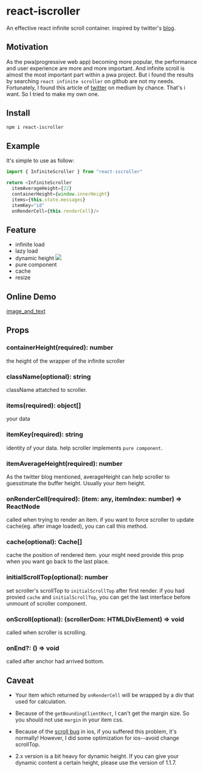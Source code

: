 # react-iscroller

An effective react infinite scroll container. inspired by twitter's [blog](http://itsze.ro/blog/2017/04/09/infinite-list-and-react.html).

## Motivation

As the pwa(progressive web app) becoming more popular, the performance and user experience are more and more important. And infinite scroll is almost the most important part within a pwa project. But i found the results by searching `react infinite scroller` on github are not my needs. Fortunately, I found this article of [twitter](https://medium.com/@paularmstrong/twitter-lite-and-high-performance-react-progressive-web-apps-at-scale-d28a00e780a3) on medium by chance. That's i want. So I tried to make my own one.

## Install

```sh
npm i react-iscroller
```

## Example

It's simple to use as follow:

```ts
import { InfiniteScroller } from "react-iscroller"

return <InfiniteScroller
  itemAverageHeight={22}
  containerHeight={window.innerHeight}
  items={this.state.messages}
  itemKey="id"
  onRenderCell={this.renderCell}/>
```

## Feature

+ infinite load
+ lazy load
+ dynamic height
  <img src="https://pic3.zhimg.com/v2-e769b234a500c9fc2cdb49a6af779a4b_b.gif">
+ pure component
+ cache
+ resize

## Online Demo

[image_and_text](https://codesandbox.io/s/kmowxk6w83)

## Props

### containerHeight(required): number

the height of the wrapper of the infinite scroller

### className(optional): string

className attatched to scroller.

### items(required): object[]

your data

### itemKey(required): string

identity of your data. help scroller implements `pure component`.

### itemAverageHeight(required): number

As the twitter blog mentioned, averageHeight can help scroller to guesstimate the buffer height. Usually your item height.

### onRenderCell(required): (item: any, itemIndex: number) => ReactNode

called when trying to render an item. if you want to force scroller to update cache(eg. after image loaded), you can call this method.

### cache(optional): Cache[]

cache the position of rendered item. your might need provide this prop when you want go back to the last place.

### initialScrollTop(optional): number

set scroller's scrollTop to `initialScrollTop` after first render. if you had provied `cache` and `initialScrollTop`, you can get the last interface before unmount of scroller component.

### onScroll(optional): (scrollerDom: HTMLDivElement) => void

called when scroller is scrolling.

### onEnd?: () => void

called after anchor had arrived bottom.

## Caveat

+ Your item which returned by `onRenderCell` will be wrapped by a div that used for calculation.

+ Because of the `getBoundingClientRect`, I can't get the margin size. So you should not use `margin` in your
  item css.

+ Because of the [scroll bug](https://popmotion.io/blog/20170704-manually-set-scroll-while-ios-momentum-scroll-bounces/) in ios, if you suffered this problem, it's normally! However, I did some optimization for ios--avoid change scrollTop.

+ 2.x version is a bit heavy for dynamic height. If you can give your dynamic content a certain height, please use the version of 1.1.7.